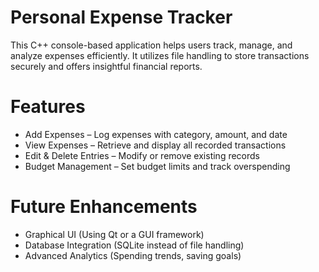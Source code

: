 # Personal Expense Tracker 
This C++ console-based application helps users track, manage, and analyze expenses efficiently. It utilizes file handling to store transactions securely and offers insightful financial reports.

# Features
- Add Expenses – Log expenses with category, amount, and date
- View Expenses – Retrieve and display all recorded transactions
- Edit & Delete Entries – Modify or remove existing records
- Budget Management – Set budget limits and track overspending

# Future Enhancements
- Graphical UI (Using Qt or a GUI framework)
- Database Integration (SQLite instead of file handling)
- Advanced Analytics (Spending trends, saving goals)
